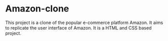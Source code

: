 # Amazon-clone
This project is a clone of the popular e-commerce platform Amazon. It aims to replicate the user interface of Amazon. 
It is a HTML and CSS based project.
